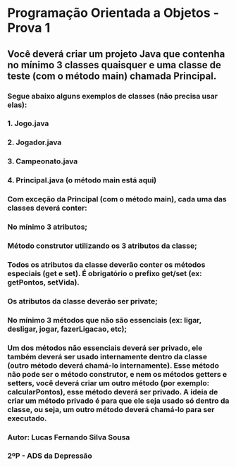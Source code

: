 # Programação Orientada a Objetos - Prova 1
## Você deverá criar um projeto Java que contenha no mínimo 3 classes quaisquer e uma classe de teste (com o método main) chamada Principal.

### Segue abaixo alguns exemplos de classes (não precisa usar elas):

### 1. Jogo.java
    
### 2.  Jogador.java
    
### 3.  Campeonato.java
    
### 4.  Principal.java (o método main está aqui)

### Com exceção da Principal (com o método main), cada uma das classes deverá conter:

### No mínimo 3 atributos;
    
### Método construtor utilizando os 3 atributos da classe;
    
### Todos os atributos da classe deverão conter os métodos especiais (get e set). É obrigatório o prefixo get/set (ex: getPontos, setVida).
    
### Os atributos da classe deverão ser private;
    
### No mínimo 3 métodos que não são essenciais (ex: ligar, desligar, jogar, fazerLigacao, etc);
    
###  Um dos métodos não essenciais deverá ser privado, ele também deverá ser usado internamente dentro da classe (outro método deverá chamá-lo internamente). Esse método não pode ser o método construtor, e nem os métodos getters e setters, você deverá criar um outro método (por exemplo: calcularPontos), esse método deverá ser privado. A ideia de criar um método privado é para que ele seja usado só dentro da classe, ou seja, um outro método deverá chamá-lo para ser executado.

### Autor: Lucas Fernando Silva Sousa
### 2ºP - ADS da Depressão
